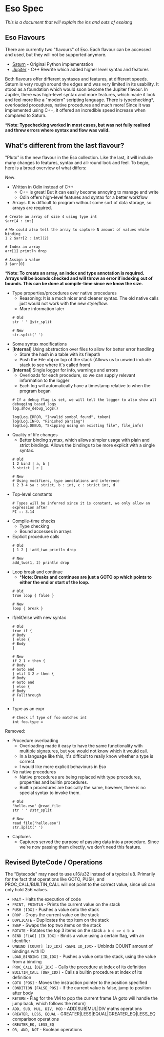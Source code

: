 # Eso Spec
*This is a document that will explain the ins and outs of esolang*

## Eso Flavours
There are currently two "flavours" of Eso. Each flavour can be accessed and used, but they will not be supported anymore.
* [Saturn](https://github.com/Caleb-o/esolang/tree/saturn) - Original Python implementation
* [Jupiter](https://github.com/Caleb-o/esolang/tree/jupiter) - C++ Rewrite which added higher level syntax and features

Both flavours offer different syntaxes and features, at different speeds. Saturn is very rough around the edges and was very limited in its usability. It stood as a foundation which would soon become the Jupiter flavour. In Jupiter, there was high-level syntax and more features, which made it look and feel more like a "modern" scripting language. There is typechecking*, overloaded procedures, native procedures and much more! Since it was implemented using C++, it offered an incredible speed increase when compared to Saturn.

***Note: Typechecking worked in most cases, but was not fully realised and threw errors where syntax and flow was valid.**

## What's different from the last flavour?
"Pluto" is the new flavour in the Eso collection. Like the last, it will include many changes to features, syntax and all-round look and feel. To begin, here is a broad overview of what differs:

New:
* Written in Odin instead of C++
	* C++ is great! But it can easily become annoying to manage and write
	* Odin offers high-level features and syntax for a better workflow
* Arrays. It is difficult to program without some sort of data storage, so arrays are required.
```
# Create an array of size 4 using type int
$arr[4 : int]

# We could also tell the array to capture N amount of values while binding
1 2 $arr[2 : int](2)

# Index an array
arr[1] println drop

# Assign a value
3 $arr[0]
```
***Note: To create an array, an index and type annotation is required. Arrays will be bounds checked and will throw an error if indexing out of bounds. This can be done at compile-time since we know the size.**

* Type properties/procedures over native procedures
	* Reasoning: It is a much nicer and cleaner syntax. The old native calls just would not work with the new style/flow.
	* More information later
	```
	# Old
	str ' ' @str_split

	# New
	str.split(' ')
	```
* Some syntax modifications
* [**Internal**] Using abstraction over files to allow for better error handling
	* Store the hash in a table with its filepath
	* Push the File obj on top of the stack (Allows us to unwind include stack to see where it's called from)
* [**Internal**] Single logger for info, warnings and errors
	* Overloads for each procedure, so we can supply relevant information to the logger
	* Each log will automatically have a timestamp relative to when the program began
	```
	# If a debug flag is set, we will tell the logger to also show all debugging based logs
	log.show_debug_logs()

	log(Log.ERROR, "Invalid symbol found", token)
	log(Log.INFO, "Finished parsing")
	log(Log.DEBUG, "Skipping using on existing file", file_info)
	```
* Quality of life changes
	* Better binding syntax, which allows simpler usage with plain and strict bindings. Allows the bindings to be more explicit with a single syntax.
	```
	# Old
	1 2 bind | a, b |
	3 strict | c |

	# New
	# Using modifiers, type annotations and inference
	1 2 3 4 $a : strict, b : int, c : strict int, d
	```
* Top-level constants
	```
	# Types will be inferred since it is constant, we only allow an expression after
	PI :: 3.14
	```
* Compile-time checks
	* Type checking
	* Bound accesses in arrays
* Explicit procedure calls
	```
	# Old
	| 1 2 | !add_two println drop

	# New
	add_two(1, 2) println drop
	```
* Loop break and continue
	* ***Note: Breaks and continues are just a GOTO op which points to either the end or start of the loop.**
	```
	# Old
	true loop { false }

	# New
	loop { break }
	```
* if/elif/else with new syntax
	```
	# Old
	true if {
	# Body
	} else {
	# Body
	}

	# New
	if 2 1 > then {
	# Body
	# Goto end
	} elif 3 2 > then {
	# Body
	# Goto end
	} else {
	# Body
	# Fallthrough
	}
	```
* Type as an expr
	```
	# Check if type of foo matches int
	int foo.type =
	```

Removed:
* Procedure overloading
	* Overloading made it easy to have the same functionality with multiple signatures, but you would not know which it would call.
	* In a language like this, it's difficult to really know whether a type is correct.
	* I would like more explicit behaviours in Eso
* No native procedures
	* Native procedures are being replaced with type procedures, properties and builtin procedures.
	* Builtin procedures are basically the same, however, there is no special syntax to invoke them.
	```
	# Old
	'hello.eso' @read_file
	str ' ' @str_split

	# New
	read_file('hello.eso')
	str.split(' ')
	```
* Captures
	* Captures served the purpose of passing data into a procedure. Since we're now passing them directly, we don't need this feature.


## Revised ByteCode / Operations
The "Bytecode" may need to use u16/u32 instead of a typical u8. Primarily for the fact that operations like GOTO, PUSH, and PROC_CALL/BUILTIN_CALL will not point to the correct value, since u8 can only hold 256 values.

* `HALT`					- Halts the execution of code
* `PRINT, PRINTLN`			- Prints the current value on the stack
* `PUSH [IDX]`				- Pushes a value onto the stack
* `DROP`					- Drops the current value on the stack
* `DUPLICATE`				- Duplicates the top item on the stack
* `SWAP`					- Swaps the top two items on the stack
* `ROTATE`					- Rotates the top 3 items on the stack `a b c => c b a`
* `BIND [FLAG] [ID_IDX]`	- Binds a value using a certain flag, with an identifier
* `UNBIND [COUNT] [ID_IDX] <SEMI ID_IDX>` - Unbinds COUNT amount of bindings with ID
* `LOAD_BINDING [ID_IDX]`		- Pushes a value onto the stack, using the value from a binding
* `PROC_CALL [DEF_IDX]`		- Calls the procedure at index of its definition
* `BUILTIN_CALL [DEF_IDX]`	- Calls a builtin procedure at index of its definition
* `GOTO [POS]`				- Moves the instruction pointer to the position specified
* `CONDITION [FALSE_POS]` 	- If the current value is false, jump to position after body
* `RETURN`					- Flag for the VM to pop the current frame (A goto will handle the jump back, which follows the return)
* `ADD, SUB, MUL, DIV, MOD`	- ADD|SUB|MUL|DIV maths operations
* `GREATER, LESS, EQUAL` 	- GREATER|LESS|EQUAL|GREATER_EQ|LESS_EQ comparison operations
* `GREATER_EQ, LESS_EQ`		
* `OR, AND, NOT`			- Boolean operations